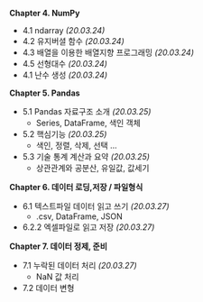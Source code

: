 __Chapter 4. NumPy__
* 4.1 ndarray _(20.03.24)_
* 4.2 유지버셜 함수 _(20.03.24)_
* 4.3 배열을 이용한 배열지향 프로그래밍 _(20.03.24)_
* 4.5 선형대수 _(20.03.24)_
* 4.1 난수 생성 _(20.03.24)_

__Chapter 5. Pandas__
* 5.1 Pandas 자료구조 소개 _(20.03.25)_
  * Series, DataFrame, 색인 객체  
* 5.2 핵심기능 _(20.03.25)_
  * 색인, 정렬, 삭제, 선택 ...  
* 5.3 기술 통계 계산과 요약 _(20.03.25)_
  * 상관관계와 공분산, 유일값, 값세기  
  
__Chapter 6. 데이터 로딩,저장 / 파일형식__
* 6.1 텍스트파일 데이터 읽고 쓰기 _(20.03.27)_
  * .csv, DataFrame, JSON
* 6.2.2 엑셀파일로 읽고 저장 _(20.03.27)_

__Chapter 7. 데이터 정제, 준비__
* 7.1 누락된 데이터 처리  _(20.03.27)_
  * NaN 값 처리
* 7.2 데이터 변형 
